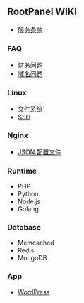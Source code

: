 ## RootPanel WIKI

* [服务条款](Terms.md)

### FAQ

* [财务问题](FAQ/Billing.md)
* [域名问题](FAQ/Domain.md)

### Linux

* [文件系统](Linux/Filesystem.md)
* [SSH](Linux/SSH.md)

### Nginx

* [JSON 配置文件](Nginx/JSON-Configure.md)

### Runtime

* PHP
* Python
* Node.js
* Golang

### Database

* Memcached
* Redis
* MongoDB

### App

* [WordPress](App/WordPress.md)
